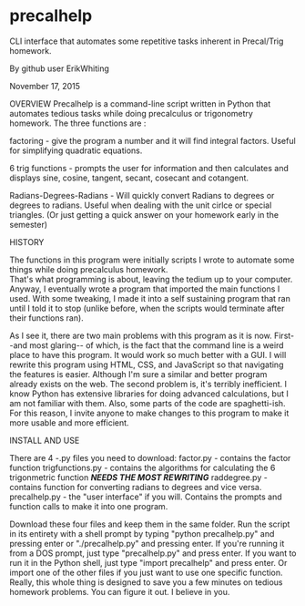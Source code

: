 # precalhelp
CLI interface that automates some repetitive tasks inherent in Precal/Trig homework.

By github user ErikWhiting

November 17, 2015

OVERVIEW
Precalhelp is a command-line script written in Python that automates tedious tasks while doing precalculus or trigonometry
homework. The three functions are : 

factoring - give the program a number and it will find integral factors.  Useful for simplifying quadratic equations.

6 trig functions - prompts the user for information and then calculates and displays sine, cosine, tangent, secant, cosecant
and cotangent.

Radians-Degrees-Radians - Will quickly convert Radians to degrees or degrees to radians.  Useful when dealing with the
unit cirlce or special triangles. (Or just getting a quick answer on your homework early in the semester)

HISTORY

The functions in this program were initially scripts I wrote to automate some things while doing precalculus homework.  
That's what programming is about, leaving the tedium up to your computer.  Anyway, I eventually wrote a program that
imported the main functions I used.  With some tweaking, I made it into a self sustaining program that ran until I told
it to stop (unlike before, when the scripts would terminate after their functions ran).

As I see it, there are two main problems with this program as it is now.  First--and most glaring-- of which, is the fact
that the command line is a weird place to have this program.  It would work so much better with a GUI.  I will rewrite
this program using HTML, CSS, and JavaScript so that navigating the features is easier.  Although I'm sure a similar and
better program already exists on the web. The second problem is, it's terribly inefficient.  I know Python has extensive
libraries for doing advanced calculations, but I am not familiar with them.  Also, some parts of the code are spaghetti-ish.
For this reason, I invite anyone to make changes to this program to make it more usable and more efficient.

INSTALL AND USE

There are 4 -.py files you need to download:
factor.py - contains the factor function
trigfunctions.py - contains the algorithms for calculating the 6 trigonmetric function ***NEEDS THE MOST REWRITING***
raddegree.py - contains function for converting radians to degrees and vice versa.
precalhelp.py - the "user interface" if you will.  Contains the prompts and function calls to make it into one program.

Download these four files and keep them in the same folder.  Run the script in its entirety with a shell prompt by typing
"python precalhelp.py" and pressing enter or "./precalhelp.py" and pressing enter.  If you're running it from a DOS prompt,
just type "precalhelp.py" and press enter.  If you want to run it in the Python shell, just type "import precalhelp" and 
press enter.  Or import one of the other files if you just want to use one specific function.  Really, this whole thing is
designed to save you a few minutes on tedious homework problems.  You can figure it out.  I believe in you.
